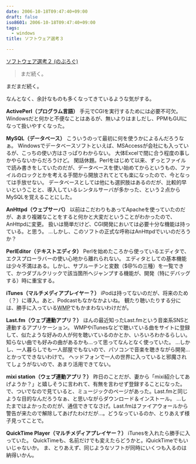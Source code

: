 ```yaml
---
date: 2006-10-18T09:47:40+09:00
draft: false
iso8601: 2006-10-18T09:47:40+09:00
tags:
  - windows
title: ソフトウェア選考３

---
```


[ソフトウェア選考２ (のぶろぐ)](/2006/10/17/171141/)

<blockquote>まだ続く。</blockquote>

まだまだ続く。

なんとなく、余計なものも多くなってきているような気がする。

<strong>ActivePerl（プログラム言語）</strong>
手元でCGIを実行するためには必要不可欠。
Windowsだと何かと不便なことはあるが、無いよりはましだし、PPMもGUIになって扱いやすくなった。

<strong>MySQL（データベース）</strong>
こういうのって最初に何を使うかによるんだろうなぁ。
Windowsでデータベースソフトといえば、MSAccessが会社にも入っているが、こっちの使い方はさっぱりわからない。
大体Excelで間に合う程度の事しかやらないからだろうけど。
閑話休題。Perlをはじめて以来、ずっとファイルで読み書きをしていたのだが、データベースを使い始めてからというもの、ファイルのロックとかを考える手間から開放されてとても楽になったので、今となっては手放せない。
データベースとしては他にも選択肢はあるのだが、比較的早いということと、導入しているレンタルサーバが多かった、という２点からMySQLを覚えることにした。

<strong>AnHttpd（ウェブサーバ）</strong>
以前はこだわりもあってApacheを使っていたのだが、あまり複雑なことをすると何かと大変だということがわかったので、AnHttpdに変更。
扱いは簡単だけど、CGI開発においては必要十分な機能は持っている。と思う。
…しかし、このソフトの正式な呼称はAnHttpdでいいのだろうか？

<strong>PerlEditor（テキストエディタ）</strong>
Perlを始めたころから使っているエディタで、エクスプローラバーの使い心地から離れられない。
エディタとしての基本機能は少々不満はある。しかし、サブルーチンと変数（$@%の三種）を一覧できて、かつダブルクリックで該当箇所へジャンプする機能が、開発（特にデバッグする）時に重宝する。

<strong>iTunes（マルチメディアプレイヤー？）</strong>
iPodは持ってないのだが、将来のため（？）に導入。あと、Podcastもなかなかよいね。
観たり聴いたりする分には、勝手に入っている<abbr title="Windows Media Player">WMP</abbr>でもかまわないわけだが。

<strong>Last.fm（ウェブ連動アプリ？）</strong>
ほんの最近知ったLast.fmという音楽系SNSと連動するアプリケーション。
WMPやiTunesなどで聴いている曲をサイトに登録して、似たような好みの人が何を聴いているのかとか、いろいろわかるらしい。知らない曲でも好みの曲があるかも…って思ってなんとなく使っていた。
…しかし、一人暮らしでも一人部屋でもないので、パソコンで音楽を聴きながら開発…とかってできないわけで。
ヘッドフォンで一人の世界に入っていると邪魔されてしょうがないので、あまり活用できてない。

<strong>mixi station（ウェブ連動アプリ？）</strong>
昨日のことだが、妻から「mixi紹介してあげようか？」と嬉しそうに言われて、有無を言わせず登録することになった。
で、ついでなので見ていると、ミュージックのページがあった。Last.fmと同じような目的なんだろうなぁ、と思いながらダウンロード＆インストール。
…したまではよかったのだが、通信できてなさげ。Last.fmはファイアウォールから警告が来たので解除してあげたわけだが…。どうなっているのか、とりあえず様子見ってことで。

<strong>QuickTime Player（マルチメディアプレイヤー？）</strong>
iTunesを入れたら勝手に入っていた。
QuickTimeも、名前だけでも変えたらどうかと。iQuickTimeでもいいじゃないか。
ま、とりあえず、同じようなソフトが同時にいくつも入るのは納得いかん。
